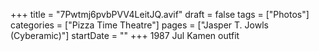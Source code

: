 +++
title = "7Pwtmj6pvbPVV4LeitJQ.avif"
draft = false
tags = ["Photos"]
categories = ["Pizza Time Theatre"]
pages = ["Jasper T. Jowls (Cyberamic)"]
startDate = ""
+++
1987 Jul Kamen outfit
